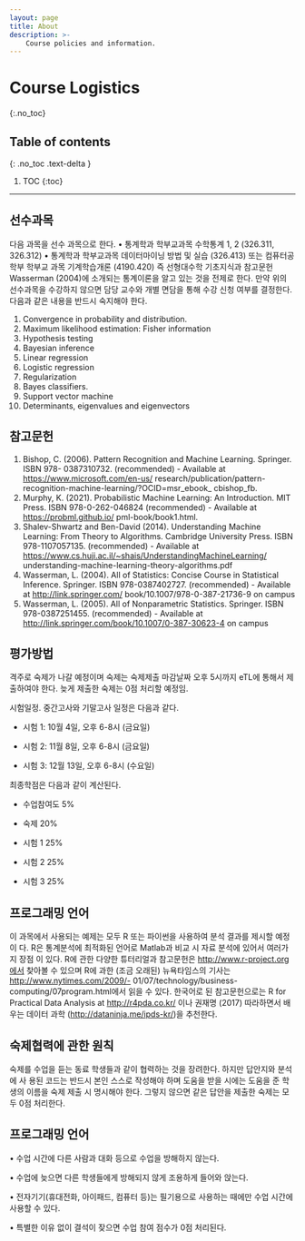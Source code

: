 ```yaml
---
layout: page
title: About
description: >-
    Course policies and information.
---
```


# Course Logistics
{:.no_toc}

## Table of contents
{: .no_toc .text-delta }

1. TOC
{:toc}

---

## 선수과목

다음 과목을 선수 과목으로 한다.
• 통계학과 학부교과목 수학통계 1, 2 (326.311, 326.312)
• 통계학과 학부교과목 데이터마이닝 방법 및 실습 (326.413) 또는 컴퓨터공학부 학부교
과목 기계학습개론 (4190.420)
즉 선형대수학 기초지식과 참고문헌 Wasserman (2004)에 소개되는 통계이론을 알고 있는
것을 전제로 한다. 만약 위의 선수과목을 수강하지 않으면 담당 교수와 개별 면담을 통해 수강
신청 여부를 결정한다. 다음과 같은 내용을 반드시 숙지해야 한다.
1. Convergence in probability and distribution.
2. Maximum likelihood estimation: Fisher information
3. Hypothesis testing
4. Bayesian inference
5. Linear regression
6. Logistic regression
7. Regularization
8. Bayes classifiers.
9. Support vector machine
10. Determinants, eigenvalues and eigenvectors

## 참고문헌

1. Bishop, C. (2006). Pattern Recognition and Machine Learning. Springer. ISBN 978-
0387310732. (recommended) - Available at https://www.microsoft.com/en-us/
research/publication/pattern-recognition-machine-learning/?OCID=msr_ebook_
cbishop_fb.
2. Murphy, K. (2021). Probabilistic Machine Learning: An Introduction. MIT Press.
ISBN 978-0-262-046824 (recommended) - Available at https://probml.github.io/
pml-book/book1.html.
3. Shalev-Shwartz and Ben-David (2014). Understanding Machine Learning: From Theory
to Algorithms. Cambridge University Press. ISBN 978-1107057135. (recommended) -
Available at https://www.cs.huji.ac.il/~shais/UnderstandingMachineLearning/
understanding-machine-learning-theory-algorithms.pdf
4. Wasserman, L. (2004). All of Statistics: Concise Course in Statistical Inference. Springer.
ISBN 978-0387402727. (recommended) - Available at http://link.springer.com/
book/10.1007/978-0-387-21736-9 on campus
5. Wasserman, L. (2005). All of Nonparametric Statistics. Springer. ISBN 978-0387251455.
(recommended) - Available at http://link.springer.com/book/10.1007/0-387-30623-4
on campus

## 평가방법

격주로 숙제가 나갈 예정이며 숙제는 숙제제출 마감날짜 오후 5시까지 eTL에 통해서
제출하여야 한다. 늦게 제출한 숙제는 0점 처리할 예정임.

시험일정. 중간고사와 기말고사 일정은 다음과 같다.

- 시험 1: 10월 4일, 오후 6-8시 (금요일)

- 시험 2: 11월 8일, 오후 6-8시 (금요일)

- 시험 3: 12월 13일, 오후 6-8시 (수요일)


최종학점은 다음과 같이 계산된다.
- 수업참여도 5% 

- 숙제 20%

- 시험 1 25%

- 시험 2 25%

- 시험 3 25%


## 프로그래밍 언어

이 과목에서 사용되는 예제는 모두 R 또는 파이썬을 사용하여 분석 결과를 제시할 예정이
다. R은 통계분석에 최적화된 언어로 Matlab과 비교 시 자료 분석에 있어서 여러가지 장점
이 있다. R에 관한 다양한 튜터리얼과 참고문헌은 http://www.r-project.org에서 찾아볼
수 있으며 R에 과한 (조금 오래된) 뉴욕타임스의 기사는 http://www.nytimes.com/2009/-
01/07/technology/business-computing/07program.html에서 읽을 수 있다. 한국어로 된
참고문헌으로는 R for Practical Data Analysis at http://r4pda.co.kr/ 이나 권재명 (2017)
따라하면서 배우는 데이터 과학 (http://dataninja.me/ipds-kr/)을 추천한다.

## 숙제협력에 관한 원칙

숙제를 수업을 듣는 동료 학생들과 같이 협력하는 것을 장려한다. 하지만 답안지와 분석에 사
용된 코드는 반드시 본인 스스로 작성해야 하며 도움을 받을 시에는 도움을 준 학생의 이름을
숙제 제출 시 명시해야 한다. 그렇지 않으면 같은 답안을 제출한 숙제는 모두 0점 처리한다.

## 프로그래밍 언어

• 수업 시간에 다른 사람과 대화 등으로 수업을 방해하지 않는다.

• 수업에 늦으면 다른 학생들에게 방해되지 않게 조용하게 들어와 앉는다.

• 전자기기(휴대전화, 아이패드, 컴퓨터 등)는 필기용으로 사용하는 때에만 수업 시간에
사용할 수 있다.

• 특별한 이유 없이 결석이 잦으면 수업 참여 점수가 0점 처리된다.

